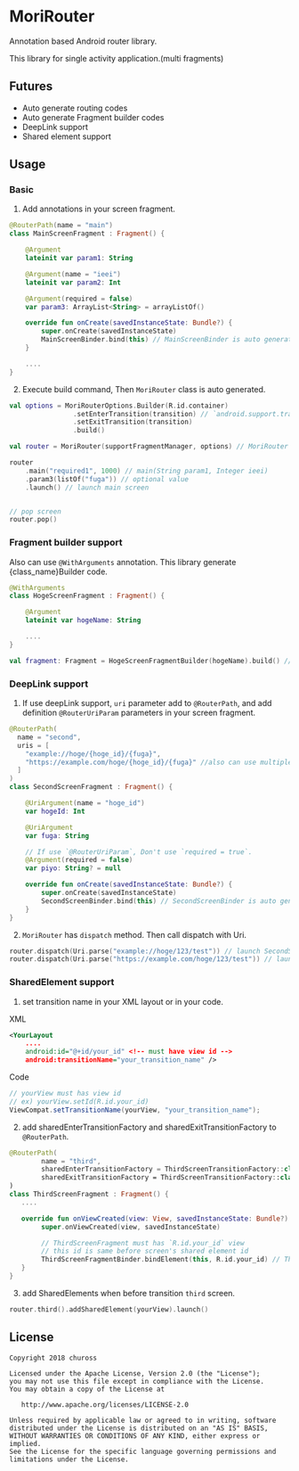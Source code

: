 # MoriRouter
Annotation based Android router library.

This library for single activity application.(multi fragments)

## Futures
- Auto generate routing codes
- Auto generate Fragment builder codes
- DeepLink support
- Shared element support

## Usage
### Basic

1. Add annotations in your screen fragment.

```kotlin
@RouterPath(name = "main")
class MainScreenFragment : Fragment() {

    @Argument
    lateinit var param1: String

    @Argument(name = "ieei")
    lateinit var param2: Int

    @Argument(required = false)
    var param3: ArrayList<String> = arrayListOf()

    override fun onCreate(savedInstanceState: Bundle?) {
        super.onCreate(savedInstanceState)
        MainScreenBinder.bind(this) // MainScreenBinder is auto generated class.
    }

    ....
}
```

2. Execute build command, Then `MoriRouter` class is auto generated.

```kotlin
val options = MoriRouterOptions.Builder(R.id.container)
                .setEnterTransition(transition) // `android.support.transition` or `android.transition`
                .setExitTransition(transition)
                .build()

val router = MoriRouter(supportFragmentManager, options) // MoriRouter is auto generated class.

router
    .main("required1", 1000) // main(String param1, Integer ieei)
    .param3(listOf("fuga")) // optional value
    .launch() // launch main screen


// pop screen
router.pop()
```

### Fragment builder support
Also can use `@WithArguments` annotation.
This library generate {class_name}Builder code.

```kotlin
@WithArguments
class HogeScreenFragment : Fragment() {

    @Argument
    lateinit var hogeName: String

    ....
}
```

```kotlin
val fragment: Fragment = HogeScreenFragmentBuilder(hogeName).build() // HogeScreenFragmentBuilder is auto generated class
```

### DeepLink support
1. If use deepLink support, `uri` parameter add to `@RouterPath`, and add definition `@RouterUriParam` parameters in your screen fragment.

```kotlin
@RouterPath(
  name = "second",
  uris = [
    "example://hoge/{hoge_id}/{fuga}",
    "https://example.com/hoge/{hoge_id}/{fuga}" //also can use multiple uri
  ]
)
class SecondScreenFragment : Fragment() {

    @UriArgument(name = "hoge_id")
    var hogeId: Int

    @UriArgument
    var fuga: String

    // If use `@RouterUriParam`, Don't use `required = true`.
    @Argument(required = false)
    var piyo: String? = null

    override fun onCreate(savedInstanceState: Bundle?) {
        super.onCreate(savedInstanceState)
        SecondScreenBinder.bind(this) // SecondScreenBinder is auto generated class.
    }
}
```

2. `MoriRouter` has `dispatch` method. Then call dispatch with Uri.

```kotlin
router.dispatch(Uri.parse("example://hoge/123/test")) // launch SecondScreenFragment (hogeId = 123, fuga=test)
router.dispatch(Uri.parse("https://example.com/hoge/123/test")) // launch SecondScreenFragment (hogeId = 123, fuga=test)
```

### SharedElement support
1. set transition name in your XML layout or in your code.

XML

```xml
<YourLayout
    ....
    android:id="@+id/your_id" <!-- must have view id -->
    android:transitionName="your_transition_name" />
```

Code

```java
// yourView must has view id
// ex) yourView.setId(R.id.your_id)
ViewCompat.setTransitionName(yourView, "your_transition_name");
```

2. add sharedEnterTransitionFactory and sharedExitTransitionFactory to `@RouterPath`.

```kotlin
@RouterPath(
        name = "third",
        sharedEnterTransitionFactory = ThirdScreenTransitionFactory::class,
        sharedExitTransitionFactory = ThirdScreenTransitionFactory::class
)
class ThirdScreenFragment : Fragment() {
   ....

   override fun onViewCreated(view: View, savedInstanceState: Bundle?) {
        super.onViewCreated(view, savedInstanceState)

        // ThirdScreenFragment must has `R.id.your_id` view
        // this id is same before screen's shared element id
        ThirdScreenFragmentBinder.bindElement(this, R.id.your_id) // This class and method are auto generated.
   }
}
```

3. add SharedElements when before transition `third` screen.

```kotlin
router.third().addSharedElement(yourView).launch()
```

## License
```
Copyright 2018 chuross

Licensed under the Apache License, Version 2.0 (the "License");
you may not use this file except in compliance with the License.
You may obtain a copy of the License at

   http://www.apache.org/licenses/LICENSE-2.0

Unless required by applicable law or agreed to in writing, software
distributed under the License is distributed on an "AS IS" BASIS,
WITHOUT WARRANTIES OR CONDITIONS OF ANY KIND, either express or implied.
See the License for the specific language governing permissions and
limitations under the License.
```